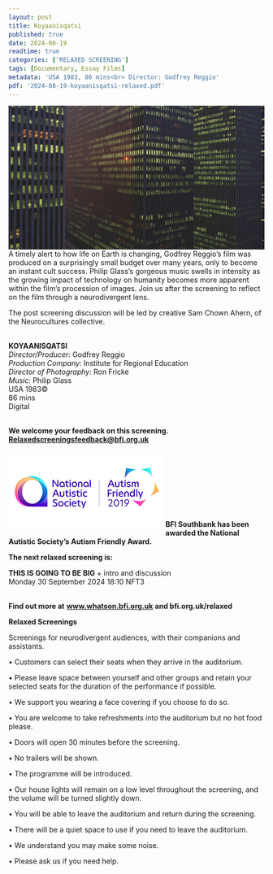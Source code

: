```yaml
---
layout: post
title: Koyaanisqatsi
published: true
date: 2024-08-19
readtime: true
categories: ['RELAXED SCREENING']
tags: [Documentary, Essay Films]
metadata: 'USA 1983, 86 mins<br> Director: Godfrey Reggio'
pdf: '2024-08-19-koyaanisqatsi-relaxed.pdf'
---
```


<img style="float: left;" src="/img/koyaanisqatsi-02.jpeg"><br><br><br><br><br><br><br><br><br>


A timely alert to how life on Earth is changing, Godfrey Reggio’s film was produced on a surprisingly small budget over many years, only to become an instant cult success. Philip Glass’s gorgeous music swells in intensity as the growing impact of technology on humanity becomes more apparent within the film’s procession of images. Join us after the screening to reflect on the film through a neurodivergent lens.

The post screening discussion will be led by creative Sam Chown Ahern, of the Neurocultures collective.
<br><br>


**KOYAANISQATSI**  
_Director/Producer:_ Godfrey Reggio<br>
_Production Company:_ Institute for Regional Education<br>
_Director of Photography:_ Ron Fricke<br>
_Music:_ Philip Glass<br>
USA 1983©<br>
86 mins<br>
Digital    
<br>

**We welcome your feedback on this screening. Relaxedscreeningsfeedback@bfi.org.uk**


<img style="float: left;" src="/img/autistic_society.png"><br><br><br><br><br><br><br><br>
**BFI Southbank has been awarded the National Autistic Society’s Autism Friendly Award.**


**The next relaxed screening is:**<br> 

**THIS IS GOING TO BE BIG** + intro and discussion<br>
Monday 30 September 2024 18:10 NFT3
<br><br>


**Find out more at**
**www.whatson.bfi.org.uk**
**and bfi.org.uk/relaxed**
<br>

**Relaxed Screenings**

Screenings for neurodivergent audiences, with their companions and assistants.

• Customers can select their seats when they arrive in the auditorium. 

• Please leave space between yourself and other groups and retain your selected seats for the duration of the performance if possible.

• We support you wearing a face covering if you choose to do so.

• You are welcome to take refreshments into the auditorium but no hot food please.

• Doors will open 30 minutes before the screening.

• No trailers will be shown.

• The programme will be introduced.

• Our house lights will remain on a low level throughout the screening, and the volume will be turned slightly down.

• You will be able to leave the auditorium and return during the screening.

• There will be a quiet space to use if you need to leave the auditorium.

• We understand you may make some noise.

• Please ask us if you need help.
<br><br>

<!--stackedit_data:
eyJoaXN0b3J5IjpbNjI2NDI0NzE5LDczMDk5ODExNl19
-->